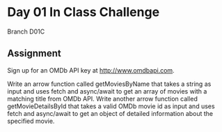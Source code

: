 # Day 01 In Class Challenge

Branch D01C

## Assignment

Sign up for an OMDb API key at http://www.omdbapi.com.

Write an arrow function called getMoviesByName that takes
a string as input and uses fetch and async/await to get
an array of movies with a matching title from OMDb API.
Write another arrow function called getMovieDetailsById
that takes a valid OMDb movie id as input and uses fetch
and async/await to get an object of detailed information
about the specified movie.
